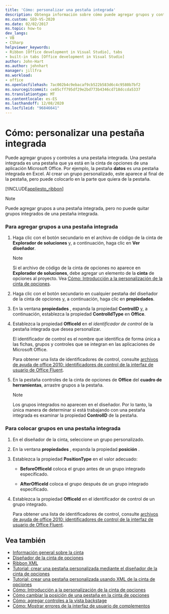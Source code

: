 ```yaml
---
title: 'Cómo: personalizar una pestaña integrada'
description: Obtenga información sobre cómo puede agregar grupos y controles a una pestaña integrada. Una pestaña integrada es una pestaña que ya está en la cinta de opciones de una aplicación Microsoft Office.
ms.custom: SEO-VS-2020
ms.date: 02/02/2017
ms.topic: how-to
dev_langs:
- VB
- CSharp
helpviewer_keywords:
- Ribbon [Office development in Visual Studio], tabs
- built-in tabs [Office development in Visual Studio]
author: John-Hart
ms.author: johnhart
manager: jillfra
ms.workload:
- office
ms.openlocfilehash: 7ac002b4c9ebacaf9cb522b583d6c4c9580b7bf2
ms.sourcegitcommit: ce85cff795df29e2bd773b4346cd718dccda5337
ms.translationtype: MT
ms.contentlocale: es-ES
ms.lasthandoff: 12/08/2020
ms.locfileid: "96846641"
---
```

# <a name="how-to-customize-a-built-in-tab"></a>Cómo: personalizar una pestaña integrada
  Puede agregar grupos y controles a una pestaña integrada. Una pestaña integrada es una pestaña que ya está en la cinta de opciones de una aplicación Microsoft Office. Por ejemplo, la pestaña **datos** es una pestaña integrada en Excel. Al crear un grupo personalizado, este aparece al final de la pestaña, pero puede colocarlo en la parte que quiera de la pestaña.

 [!INCLUDE[appliesto_ribbon](../vsto/includes/appliesto-ribbon-md.md)]

> [!NOTE]
> Puede agregar grupos a una pestaña integrada, pero no puede quitar grupos integrados de una pestaña integrada.

### <a name="to-add-groups-to-a-built-in-tab"></a>Para agregar grupos a una pestaña integrada

1. Haga clic con el botón secundario en el archivo de código de la cinta de **Explorador de soluciones** y, a continuación, haga clic en **Ver diseñador**.

    > [!NOTE]
    > Si el archivo de código de la cinta de opciones no aparece en **Explorador de soluciones**, debe agregar un elemento de la **cinta** de opciones al proyecto. Vea [Cómo: Introducción a la personalización de la cinta de opciones](../vsto/how-to-get-started-customizing-the-ribbon.md).

2. Haga clic con el botón secundario en cualquier pestaña del diseñador de la cinta de opciones y, a continuación, haga clic en **propiedades**.

3. En la ventana **propiedades** , expanda la propiedad **ControlID** y, a continuación, establezca la propiedad **ControlIdType** en **Office**.

4. Establezca la propiedad **OfficeId** en el *identificador de control* de la pestaña integrada que desea personalizar.

     El identificador de control es el nombre que identifica de forma única a las fichas, grupos y controles que se integran en las aplicaciones de Microsoft Office.

     Para obtener una lista de identificadores de control, consulte [archivos de ayuda de office 2010: identificadores de control de la interfaz de usuario de Office Fluent](https://www.microsoft.com/download/details.aspx?id=6627).

5. En la pestaña controles de la cinta de opciones de **Office** del **cuadro de herramientas**, arrastre grupos a la pestaña.

    > [!NOTE]
    > Los grupos integrados no aparecen en el diseñador. Por lo tanto, la única manera de determinar si está trabajando con una pestaña integrada es examinar la propiedad **ControlID** de la pestaña.

### <a name="to-position-groups-on-a-built-in-tab"></a>Para colocar grupos en una pestaña integrada

1. En el diseñador de la cinta, seleccione un grupo personalizado.

2. En la ventana **propiedades** , expanda la propiedad **posición** .

3. Establezca la propiedad **PositionType** en el valor adecuado:

    - **BeforeOfficeId** coloca el grupo antes de un grupo integrado especificado.

    - **AfterOfficeId** coloca el grupo después de un grupo integrado especificado.

4. Establezca la propiedad **OfficeId** en el identificador de control de un grupo integrado.

     Para obtener una lista de identificadores de control, consulte [archivos de ayuda de office 2010: identificadores de control de la interfaz de usuario de Office Fluent](https://www.microsoft.com/download/details.aspx?id=6627).

## <a name="see-also"></a>Vea también
- [Información general sobre la cinta](../vsto/ribbon-overview.md)
- [Diseñador de la cinta de opciones](../vsto/ribbon-designer.md)
- [Ribbon XML](../vsto/ribbon-xml.md)
- [Tutorial: crear una pestaña personalizada mediante el diseñador de la cinta de opciones](../vsto/walkthrough-creating-a-custom-tab-by-using-the-ribbon-designer.md)
- [Tutorial: crear una pestaña personalizada usando XML de la cinta de opciones](../vsto/walkthrough-creating-a-custom-tab-by-using-ribbon-xml.md)
- [Cómo: Introducción a la personalización de la cinta de opciones](../vsto/how-to-get-started-customizing-the-ribbon.md)
- [Cómo cambiar la posición de una pestaña en la cinta de opciones](../vsto/how-to-change-the-position-of-a-tab-on-the-ribbon.md)
- [Cómo: agregar controles a la vista backstage](../vsto/how-to-add-controls-to-the-backstage-view.md)
- [Cómo: Mostrar errores de la interfaz de usuario de complementos](../vsto/how-to-show-add-in-user-interface-errors.md)
